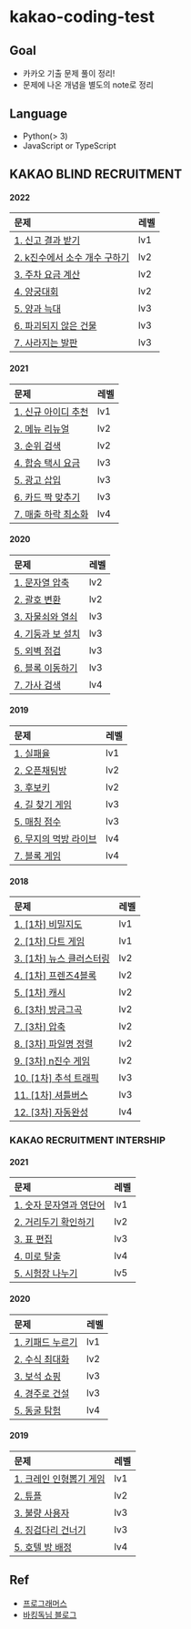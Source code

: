 # kakao-coding-test

## Goal

- 카카오 기출 문제 풀이 정리!
- 문제에 나온 개념을 별도의 note로 정리

## Language

- Python(> 3)
- JavaScript or TypeScript

## KAKAO BLIND RECRUITMENT

#### 2022

| 문제 | 레벨 |
| :-- | :-- |
| [1. 신고 결과 받기](https://programmers.co.kr/learn/courses/30/lessons/92334) | lv1 |
| [2. k진수에서 소수 개수 구하기](https://programmers.co.kr/learn/courses/30/lessons/92335) | lv2 |
| [3. 주차 요금 계산](https://programmers.co.kr/learn/courses/30/lessons/92341) | lv2 |
| [4. 양궁대회](https://programmers.co.kr/learn/courses/30/lessons/92342) | lv2 |
| [5. 양과 늑대](https://programmers.co.kr/learn/courses/30/lessons/92343) | lv3 |
| [6. 파괴되지 않은 건물](https://programmers.co.kr/learn/courses/30/lessons/92344) | lv3 |
| [7. 사라지는 발판](https://programmers.co.kr/learn/courses/30/lessons/92345) | lv3 |

#### 2021

| 문제 | 레벨 |
| :-- | :-- |
| [1. 신규 아이디 추천](https://programmers.co.kr/learn/courses/30/lessons/72410) | lv1 |
| [2. 메뉴 리뉴얼](https://programmers.co.kr/learn/courses/30/lessons/72411) | lv2 |
| [3. 순위 검색](https://programmers.co.kr/learn/courses/30/lessons/72412) | lv2 |
| [4. 합승 택시 요금](https://programmers.co.kr/learn/courses/30/lessons/72413) | lv3 |
| [5. 광고 삽입](https://programmers.co.kr/learn/courses/30/lessons/72414) | lv3 |
| [6. 카드 짝 맞추기](https://programmers.co.kr/learn/courses/30/lessons/72415) | lv3 |
| [7. 매출 하락 최소화](https://programmers.co.kr/learn/courses/30/lessons/72416) | lv4 |

#### 2020

| 문제 | 레벨 |
| :-- | :-- |
| [1. 문자열 압축](https://programmers.co.kr/learn/courses/30/lessons/60057) | lv2 |
| [2. 괄호 변환](https://programmers.co.kr/learn/courses/30/lessons/60058) | lv2 |
| [3. 자물쇠와 열쇠](https://programmers.co.kr/learn/courses/30/lessons/60059) | lv3 |
| [4. 기둥과 보 설치](https://programmers.co.kr/learn/courses/30/lessons/60061) | lv3 |
| [5. 외벽 점검](https://programmers.co.kr/learn/courses/30/lessons/60062) | lv3 |
| [6. 블록 이동하기](https://programmers.co.kr/learn/courses/30/lessons/60063) | lv3 |
| [7. 가사 검색](https://programmers.co.kr/learn/courses/30/lessons/60060) | lv4 |

#### 2019

| 문제 | 레벨 |
| :-- | :-- |
| [1. 실패율](https://programmers.co.kr/learn/courses/30/lessons/42889) | lv1 |
| [2. 오픈채팅방](https://programmers.co.kr/learn/courses/30/lessons/42888) | lv2 |
| [3. 후보키](https://programmers.co.kr/learn/courses/30/lessons/42890) | lv2 |
| [4. 길 찾기 게임](https://programmers.co.kr/learn/courses/30/lessons/42892) | lv3 |
| [5. 매칭 점수](https://programmers.co.kr/learn/courses/30/lessons/42893) | lv3 |
| [6. 무지의 먹방 라이브](https://programmers.co.kr/learn/courses/30/lessons/42891) | lv4 |
| [7. 블록 게임](https://programmers.co.kr/learn/courses/30/lessons/42894) | lv4 |

#### 2018

| 문제 | 레벨 |
| :-- | :-- |
| [1. [1차] 비밀지도](https://programmers.co.kr/learn/courses/30/lessons/17681) | lv1 |
| [2. [1차] 다트 게임](https://programmers.co.kr/learn/courses/30/lessons/17682) | lv1 |
| [3. [1차] 뉴스 클러스터링](https://programmers.co.kr/learn/courses/30/lessons/17677) | lv2 |
| [4. [1차] 프렌즈4블록](https://programmers.co.kr/learn/courses/30/lessons/17679) | lv2 |
| [5. [1차] 캐시](https://programmers.co.kr/learn/courses/30/lessons/17680) | lv2 |
| [6. [3차] 방금그곡](https://programmers.co.kr/learn/courses/30/lessons/17683) | lv2 |
| [7. [3차] 압축](https://programmers.co.kr/learn/courses/30/lessons/17684) | lv2 |
| [8. [3차] 파일명 정렬](https://programmers.co.kr/learn/courses/30/lessons/17686) | lv2 |
| [9. [3차] n진수 게임](https://programmers.co.kr/learn/courses/30/lessons/17687) | lv2 |
| [10. [1차] 추석 트래픽](https://programmers.co.kr/learn/courses/30/lessons/17676) | lv3 |
| [11. [1차] 셔틀버스](https://programmers.co.kr/learn/courses/30/lessons/17678) | lv3 |
| [12. [3차] 자동완성](https://programmers.co.kr/learn/courses/30/lessons/17685) | lv4 |

### KAKAO RECRUITMENT INTERSHIP

#### 2021

| 문제 | 레벨 |
| :-- | :-- |
| [1. 숫자 문자열과 영단어](https://programmers.co.kr/learn/courses/30/lessons/81301) | lv1 |
| [2. 거리두기 확인하기](https://programmers.co.kr/learn/courses/30/lessons/81302) | lv2 |
| [3. 표 편집](https://programmers.co.kr/learn/courses/30/lessons/81303) | lv3 |
| [4. 미로 탈출](https://programmers.co.kr/learn/courses/30/lessons/81304) | lv4 |
| [5. 시험장 나누기](https://programmers.co.kr/learn/courses/30/lessons/81305) | lv5 |

#### 2020

| 문제 | 레벨 |
| :-- | :-- |
| [1. 키패드 누르기](https://programmers.co.kr/learn/courses/30/lessons/67256) | lv1 |
| [2. 수식 최대화](https://programmers.co.kr/learn/courses/30/lessons/67257) | lv2 |
| [3. 보석 쇼핑](https://programmers.co.kr/learn/courses/30/lessons/67258) | lv3 |
| [4. 경주로 건설](https://programmers.co.kr/learn/courses/30/lessons/67259) | lv3 |
| [5. 동굴 탐험](https://programmers.co.kr/learn/courses/30/lessons/67260) | lv4 |

#### 2019

| 문제 | 레벨 |
| :-- | :-- |
| [1. 크레인 인형뽑기 게임](https://programmers.co.kr/learn/courses/30/lessons/64061) | lv1 |
| [2. 튜플](https://programmers.co.kr/learn/courses/30/lessons/64065) | lv2 |
| [3. 불량 사용자](https://programmers.co.kr/learn/courses/30/lessons/64064) | lv3 |
| [4. 징검다리 건너기](https://programmers.co.kr/learn/courses/30/lessons/64062) | lv3 |
| [5. 호텔 방 배정](https://programmers.co.kr/learn/courses/30/lessons/64063) | lv4 |

## Ref

- [프로그래머스](https://programmers.co.kr/learn/challenges)
- [바킹독님 블로그](https://blog.encrypted.gg/)
